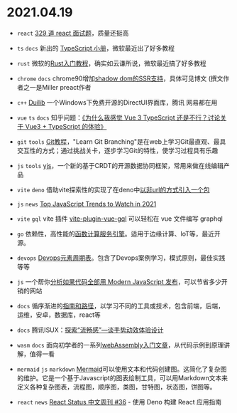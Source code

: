 # 2021.04.19

- `react` [329 道 react 面试题](https://github.com/sudheerj/reactjs-interview-questions)，质量还挺高

- `ts` `docs` 新出的 [TypeScript 小册](https://devblogs.microsoft.com/typescript/announcing-the-new-typescript-handbook/)，微软最近出了好多教程

- `rust` 微软的[Rust入门教程](https://docs.microsoft.com/zh-cn/learn/paths/rust-first-steps/)，确实如云谦所说，微软最近搞了好多教程 

- `chrome` `docs` chrome90增加[shadow dom的SSR支持](https://web.dev/declarative-shadow-dom)，具体可见博文 (撰文作者之一是Miller preact作者

- `c++` [Duilib](https://github.com/duilib/duilib) 一个Windows下免费开源的DirectUI界面库，腾讯
网易都在用  

- `vue` `ts` `docs` 知乎问题：[《为什么我感觉 Vue 3 TypeScript 还是不行？讨论关于 Vue3 + TypeScript 的体验》](https://www.zhihu.com/question/453332049)

- `git` `tools` [Git教程](https://learngitbranching.js.org/)，"Learn Git Branching"是在web上学习Git最直观、最具交互性的方式；通过挑战关卡，逐步学习Git的特性，使学习过程具有乐趣

- `js` `tools` [yjs](https://docs.yjs.dev/)，一个新的基于CRDT的开源数据协同框架，常用来做在线编辑产品

- `vite` `deno` 借助vite探索性的实现了在deno中[以非url的方式引入一个包](https://mp.weixin.qq.com/s/sDVTVIRPXkcQO-INAUsjJA)

- `js` `news` [Top JavaScript Trends to Watch in 2021 ](https://medium.com/front-end-weekly/top-javascript-trends-to-watch-in-2021-4aa504a5b9d0)

- `vite` `gql` vite 插件 [vite-plugin-vue-gql](https://github.com/wheatjs/vite-plugin-vue-gql) 可以轻松在 vue 文件编写 graphql

- `go` 依赖性，高性能的[函数计算服务引擎](https://github.com/baidu/EasyFaaS)。适用于边缘计算、loT等，最近开源。

- `devops` [Devops元素周期表](https://devops.phodal.com/)。包含了Devops案例学习，模式原则，最佳实践等等

- `js` 一个帮你[分析如果代码全部用 Modern JavaScript 发布](https://estimator.dev/#zhihu.com)，可以节省多少开销的网站

- `docs` 循序渐进的[指南和路径](https://roadmap.sh)，以学习不同的工具或技术，包含前端，后端，运维，安卓，数据库，react等

- `docs` 腾讯ISUX：[探索“流畅感”—谈手势动效体验设计 ](https://isux.tencent.com/articles/smoothness-of-interface-design.html)

- `wasm` `docs` 面向初学者的一系列[webAssembly入门文章](https://blog.ttulka.com/learning-webassembly-series)，从代码示例到原理讲解，值得一看

- `mermaid` `js` `markdown` [Mermaid](https://mermaid-js.github.io/mermaid/#/)可以使用文本和代码创建图。这简化了复杂图的维护。它是一个基于Javascript的图表绘制工具，可以用Markdown文本来定义各种复杂图表，流程图，顺序图，类图，甘特图，状态图，饼图等。

- `react` `news` [React Status 中文周刊 #36](https://mp.weixin.qq.com/s/u3fDS1iPh_tqzSKqbzcwrg) - 使用 Deno 构建 React 应用指南